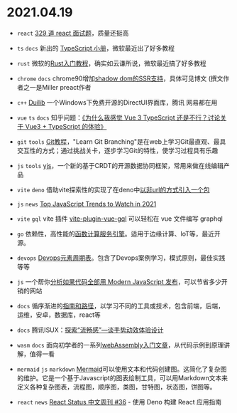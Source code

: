 # 2021.04.19

- `react` [329 道 react 面试题](https://github.com/sudheerj/reactjs-interview-questions)，质量还挺高

- `ts` `docs` 新出的 [TypeScript 小册](https://devblogs.microsoft.com/typescript/announcing-the-new-typescript-handbook/)，微软最近出了好多教程

- `rust` 微软的[Rust入门教程](https://docs.microsoft.com/zh-cn/learn/paths/rust-first-steps/)，确实如云谦所说，微软最近搞了好多教程 

- `chrome` `docs` chrome90增加[shadow dom的SSR支持](https://web.dev/declarative-shadow-dom)，具体可见博文 (撰文作者之一是Miller preact作者

- `c++` [Duilib](https://github.com/duilib/duilib) 一个Windows下免费开源的DirectUI界面库，腾讯
网易都在用  

- `vue` `ts` `docs` 知乎问题：[《为什么我感觉 Vue 3 TypeScript 还是不行？讨论关于 Vue3 + TypeScript 的体验》](https://www.zhihu.com/question/453332049)

- `git` `tools` [Git教程](https://learngitbranching.js.org/)，"Learn Git Branching"是在web上学习Git最直观、最具交互性的方式；通过挑战关卡，逐步学习Git的特性，使学习过程具有乐趣

- `js` `tools` [yjs](https://docs.yjs.dev/)，一个新的基于CRDT的开源数据协同框架，常用来做在线编辑产品

- `vite` `deno` 借助vite探索性的实现了在deno中[以非url的方式引入一个包](https://mp.weixin.qq.com/s/sDVTVIRPXkcQO-INAUsjJA)

- `js` `news` [Top JavaScript Trends to Watch in 2021 ](https://medium.com/front-end-weekly/top-javascript-trends-to-watch-in-2021-4aa504a5b9d0)

- `vite` `gql` vite 插件 [vite-plugin-vue-gql](https://github.com/wheatjs/vite-plugin-vue-gql) 可以轻松在 vue 文件编写 graphql

- `go` 依赖性，高性能的[函数计算服务引擎](https://github.com/baidu/EasyFaaS)。适用于边缘计算、loT等，最近开源。

- `devops` [Devops元素周期表](https://devops.phodal.com/)。包含了Devops案例学习，模式原则，最佳实践等等

- `js` 一个帮你[分析如果代码全部用 Modern JavaScript 发布](https://estimator.dev/#zhihu.com)，可以节省多少开销的网站

- `docs` 循序渐进的[指南和路径](https://roadmap.sh)，以学习不同的工具或技术，包含前端，后端，运维，安卓，数据库，react等

- `docs` 腾讯ISUX：[探索“流畅感”—谈手势动效体验设计 ](https://isux.tencent.com/articles/smoothness-of-interface-design.html)

- `wasm` `docs` 面向初学者的一系列[webAssembly入门文章](https://blog.ttulka.com/learning-webassembly-series)，从代码示例到原理讲解，值得一看

- `mermaid` `js` `markdown` [Mermaid](https://mermaid-js.github.io/mermaid/#/)可以使用文本和代码创建图。这简化了复杂图的维护。它是一个基于Javascript的图表绘制工具，可以用Markdown文本来定义各种复杂图表，流程图，顺序图，类图，甘特图，状态图，饼图等。

- `react` `news` [React Status 中文周刊 #36](https://mp.weixin.qq.com/s/u3fDS1iPh_tqzSKqbzcwrg) - 使用 Deno 构建 React 应用指南